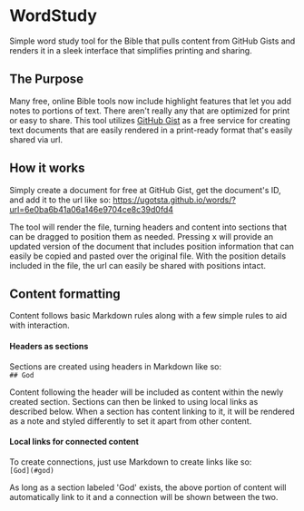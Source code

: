 # WordStudy
Simple word study tool for the Bible that pulls content from GitHub Gists and renders it in a sleek interface that simplifies printing and sharing.

## The Purpose
Many free, online Bible tools now include highlight features that let you add notes to portions of text. There aren't really any that are optimized for print or easy to share. This tool utilizes [GitHub Gist](https://gist.github.com/) as a free service for creating text documents that are easily rendered in a print-ready format that's easily shared via url.

## How it works
Simply create a document for free at GitHub Gist, get the document's ID, and add it to the url like so:
https://ugotsta.github.io/words/?url=6e0ba6b41a06a146e9704ce8c39d0fd4

The tool will render the file, turning headers and content into sections that can be dragged to position them as needed. Pressing <kbd>x</kbd> will provide an updated version of the document that includes position information that can easily be copied and pasted over the original file. With the position details included in the file, the url can easily be shared with positions intact.

## Content formatting
Content follows basic Markdown rules along with a few simple rules to aid with interaction.

#### Headers as sections
Sections are created using headers in Markdown like so:  
```## God```

Content following the header will be included as content within the newly created section. Sections can then be linked to using local links as described below. When a section has content linking to it, it will be rendered as a note and styled differently to set it apart from other content.

#### Local links for connected content
To create connections, just use Markdown to create links like so:  
```[God](#god)```

As long as a section labeled 'God' exists, the above portion of content will automatically link to it and a connection will be shown between the two.
